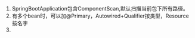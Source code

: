 1. SpringBootApplication包含ComponentScan,默认扫描当前包下所有路径。
2. 有多个bean时，可以加@Primary，Autowired+Qualifier按类型，Resource按名字
3. 
